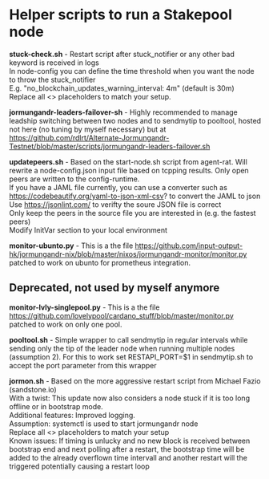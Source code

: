 # Helper scripts to run a Stakepool node

**stuck-check.sh** - Restart script after stuck_notifier or any other bad keyword is received in logs\
                 In node-config you can define the time threshold when you want the node to throw the stuck_notifier\
                 E.g. "no_blockchain_updates_warning_interval: 4m" (default is 30m)\
                 Replace all <> placeholders to match your setup.

**jormungandr-leaders-failover-sh** - Highly recommended to manage leadship switching between two nodes and to sendmytip to pooltool, hosted not here (no tuning by myself necessary) but at https://github.com/rdlrt/Alternate-Jormungandr-Testnet/blob/master/scripts/jormungandr-leaders-failover.sh

**updatepeers.sh** - Based on the start-node.sh script from agent-rat. Will rewrite a node-config.json input file based on tcpping results. Only open peers are written to the config-runtime.\
               If you have a JAML file currently, you can use a converter such as https://codebeautify.org/yaml-to-json-xml-csv? to convert the JAML to json\
              Use https://jsonlint.com/ to verifty the soure JSON file is correct\
              Only keep the peers in the source file you are interested in (e.g. the fastest peers)\
              Modify InitVar section to your local environment
              
**monitor-ubunto.py** - This is a the file https://github.com/input-output-hk/jormungandr-nix/blob/master/nixos/jormungandr-monitor/monitor.py patched to work on ubunto for prometheus integration.
             
## Deprecated, not used by myself anymore

**monitor-lvly-singlepool.py** - This is a the file https://github.com/lovelypool/cardano_stuff/blob/master/monitor.py patched to work on only one pool.

**pooltool.sh** - Simple wrapper to call sendmytip in regular intervals while sending only the tip of the leader node when running multiple nodes (assumption 2). For this to work set RESTAPI_PORT=$1 in sendmytip.sh to accept the port parameter from this wrapper                
              
**jormon.sh** - Based on the more aggressive restart script from Michael Fazio (sandstone.io)\
            With a twist: This update now also considers a node stuck if it is too long offline or in bootstrap mode.\
            Additional features: Improved logging.\
            Assumption: systemctl is used to start jormungandr node\
            Replace all <> placeholders to match your setup\
            Known issues: If timing is unlucky and no new block is received between bootstrap end and next polling after a restart, the bootstrap time will be added to the already overflown time intervall and another restart will the triggered potentially causing a restart loop
